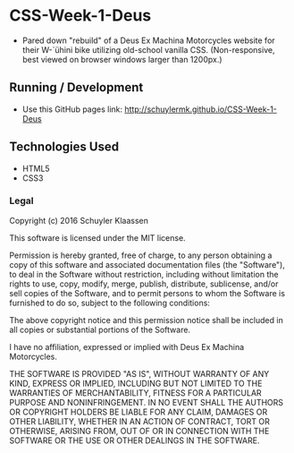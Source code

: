# CSS-Week-1-Deus

* Pared down "rebuild" of a Deus Ex Machina Motorcycles website for their W-`ühini bike utilizing old-school vanilla CSS. (Non-responsive, best viewed on browser windows larger than 1200px.)


## Running / Development

* Use this GitHub pages link:  http://schuylermk.github.io/CSS-Week-1-Deus

## Technologies Used

* HTML5
* CSS3

### Legal

Copyright (c) 2016 Schuyler Klaassen

This software is licensed under the MIT license.

Permission is hereby granted, free of charge, to any person obtaining a copy of this software and associated documentation files (the "Software"), to deal in the Software without restriction, including without limitation the rights to use, copy, modify, merge, publish, distribute, sublicense, and/or sell copies of the Software, and to permit persons to whom the Software is furnished to do so, subject to the following conditions:

The above copyright notice and this permission notice shall be included in all copies or substantial portions of the Software.

I have no affiliation, expressed or implied with Deus Ex Machina Motorcycles.

THE SOFTWARE IS PROVIDED "AS IS", WITHOUT WARRANTY OF ANY KIND, EXPRESS OR IMPLIED, INCLUDING BUT NOT LIMITED TO THE WARRANTIES OF MERCHANTABILITY, FITNESS FOR A PARTICULAR PURPOSE AND NONINFRINGEMENT. IN NO EVENT SHALL THE AUTHORS OR COPYRIGHT HOLDERS BE LIABLE FOR ANY CLAIM, DAMAGES OR OTHER LIABILITY, WHETHER IN AN ACTION OF CONTRACT, TORT OR OTHERWISE, ARISING FROM, OUT OF OR IN CONNECTION WITH THE SOFTWARE OR THE USE OR OTHER DEALINGS IN THE SOFTWARE.
